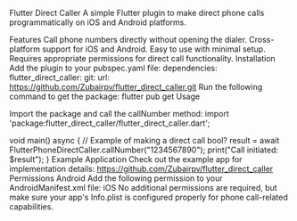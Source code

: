 Flutter Direct Caller
A simple Flutter plugin to make direct phone calls programmatically on iOS and Android platforms.

Features
Call phone numbers directly without opening the dialer.
Cross-platform support for iOS and Android.
Easy to use with minimal setup.
Requires appropriate permissions for direct call functionality.
Installation
Add the plugin to your pubspec.yaml file:
dependencies:
  flutter_direct_caller:
    git:
      url: https://github.com/Zubairpv/flutter_direct_caller.git
Run the following command to get the package:
flutter pub get
Usage

Import the package and call the callNumber method:
import 'package:flutter_direct_caller/flutter_direct_caller.dart';

void main() async {
  // Example of making a direct call
  bool? result = await FlutterPhoneDirectCaller.callNumber("1234567890");
  print("Call initiated: $result");
}
Example Application
Check out the example app for implementation details:
https://github.com/Zubairpv/flutter_direct_caller
Permissions
Android
Add the following permission to your AndroidManifest.xml file:
<uses-permission android:name="android.permission.CALL_PHONE" />
iOS
No additional permissions are required, but make sure your app's Info.plist is configured properly for phone call-related capabilities.


